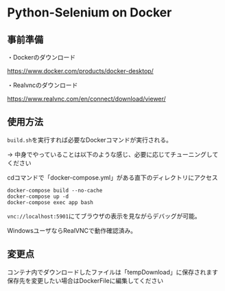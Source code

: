 # Python-Selenium on Docker

## 事前準備

・Dockerのダウンロード

https://www.docker.com/products/docker-desktop/

・Realvncのダウンロード

https://www.realvnc.com/en/connect/download/viewer/


## 使用方法

`build.sh`を実行すれば必要なDockerコマンドが実行される。

→ 中身でやっていることは以下のような感じ、必要に応じてチューニングしてください


cdコマンドで「docker-compose.yml」がある直下のディレクトリにアクセス

```
docker-compose build --no-cache
docker-compose up -d
docker-compose exec app bash
```


`vnc://localhost:5901`にてブラウザの表示を見ながらデバッグが可能。

WindowsユーザならRealVNCで動作確認済み。


## 変更点

コンテナ内でダウンロードしたファイルは「tempDownload」に保存されます
保存先を変更したい場合はDockerFileに編集してください


